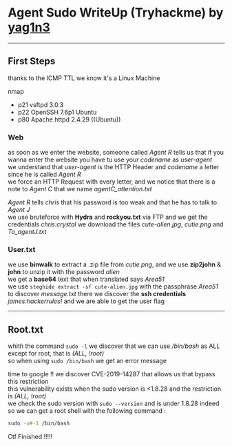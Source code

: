 # Agent Sudo WriteUp (Tryhackme) by [yag1n3](https://github.com/yaguine)

---

## First Steps

thanks to the ICMP TTL we know it's a Linux Machine

nmap 
* p21 vsftpd 3.0.3
* p22 OpenSSH 7.6p1 Ubuntu
* p80 Apache httpd 2.4.29 ((Ubuntu))

### Web

as soon as we enter the website, someone called *Agent R* tells us that if you wanna enter the website you have tu use your *codename* as *user-agent*  
we understand that *user-agent* is the HTTP Header and *codename* a letter since he is called *Agent R*  
we force an HTTP Request with every letter, and we notice that there is a note to *Agent C* that we name *agentC_attention.txt*

*Agent R* tells *chris* that his password is too weak and that he has to talk to *Agent J*  
we use bruteforce with **Hydra** and **rockyou.txt** via FTP and we get the credentials *chris:crystal* 
we download the files *cute-alien.jpg*, *cutie.png* and *To_agentJ.txt*

### User.txt

we use **binwalk** to extract a .zip file from *cutie.png*, and we use **zip2john** & **john** to unzip it with the password *alien*  
we get a **base64** text that when translated says *Area51*  
we use `steghide extract -sf cute-alien.jpg` with the passphrase *Area51* to discover *message.txt*
there we discover the **ssh credentials** *james:hackerrules!* and we are able to get the user flag

---

## Root.txt

whith the command `sudo -l` we discover that we can use */bin/bash* as ALL except for root, that is *(ALL, !root)*  
so when using `sudo /bin/bash` we get an error message

time to google !! we discover CVE-2019-14287 that allows us that bypass this restriction  
this vulnerability exists when the sudo version is <1.8.28 and the restriction is *(ALL, !root)*  
we check the sudo version with `sudo --version` and is under 1.8.28 indeed  
so we can get a root shell with the following command :  
```bash
sudo -u#-1 /bin/bash
```

Ctf Finished !!!!!
